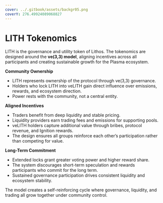 ```yaml
---
cover: ../.gitbook/assets/backgr05.png
coverY: 276.49924089068827
---
```


# LITH Tokenomics

LITH is the governance and utility token of Lithos. The tokenomics are designed around the **ve(3,3) model**, aligning incentives across all participants and creating sustainable growth for the Plasma ecosystem.

**Community Ownership**

* LITH represents ownership of the protocol through ve(3,3) governance.
* Holders who lock LITH into veLITH gain direct influence over emissions, rewards, and ecosystem direction.
* Power rests with the community, not a central entity.

**Aligned Incentives**

* Traders benefit from deep liquidity and stable pricing.
* Liquidity providers earn trading fees and emissions for supporting pools.
* veLITH holders capture additional value through bribes, protocol revenue, and Ignition rewards.
* The design ensures all groups reinforce each other’s participation rather than competing for value.

**Long-Term Commitment**

* Extended locks grant greater voting power and higher reward share.
* The system discourages short-term speculation and rewards participants who commit for the long term.
* Sustained governance participation drives consistent liquidity and ecosystem stability.

The model creates a self-reinforcing cycle where governance, liquidity, and trading all grow together under community control.
